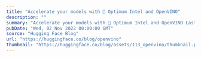 ```yaml
---
title: "Accelerate your models with 🤗 Optimum Intel and OpenVINO"
description: ""
summary: "Accelerate your models with 🤗 Optimum Intel and OpenVINO Last July, we announced that Intel and Hugg..."
pubDate: "Wed, 02 Nov 2022 00:00:00 GMT"
source: "Hugging Face Blog"
url: "https://huggingface.co/blog/openvino"
thumbnail: "https://huggingface.co/blog/assets/113_openvino/thumbnail.png"
---
```


